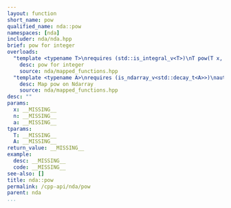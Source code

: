 ```yaml
---
layout: function
short_name: pow
qualified_name: nda::pow
namespaces: [nda]
includer: nda/nda.hpp
brief: pow for integer
overloads:
  "template <typename T>\nrequires (std::is_integral_v<T>)\nT pow(T x, int n)":
    desc: pow for integer
    source: nda/mapped_functions.hpp
  "template <typename A>\nrequires (is_ndarray_v<std::decay_t<A>>)\nauto pow(A && a, int n)":
    desc: Map pow on Ndarray
    source: nda/mapped_functions.hpp
desc: ""
params:
  x: __MISSING__
  n: __MISSING__
  a: __MISSING__
tparams:
  T: __MISSING__
  A: __MISSING__
return_value: __MISSING__
example:
  desc: __MISSING__
  code: __MISSING__
see-also: []
title: nda::pow
permalink: /cpp-api/nda/pow
parent: nda
...
```


